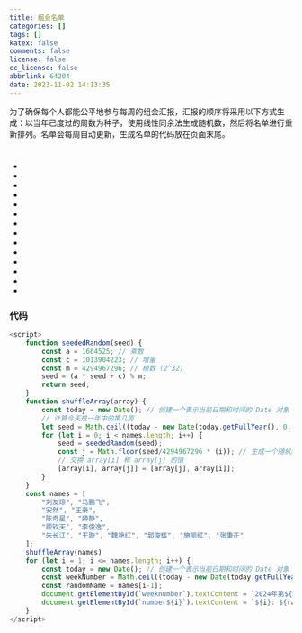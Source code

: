 ```yaml
---
title: 组会名单
categories: []
tags: []
katex: false
comments: false
license: false
cc_license: false
abbrlink: 64204
date: 2023-11-02 14:13:35
---
```

为了确保每个人都能公平地参与每周的组会汇报，汇报的顺序将采用以下方式生成：以当年已度过的周数为种子，使用线性同余法生成随机数，然后将名单进行重新排列。名单会每周自动更新，生成名单的代码放在页面末尾。
<!--more-->
<h1 id="weeknumber"></h1>
<ul>
    <li id="number1"></li>
    <li id="number2"></li>
    <li id="number3"></li>
    <li id="number4"></li>
    <li id="number5"></li>
    <li id="number6"></li>
    <li id="number7"></li>
    <li id="number8"></li>
    <li id="number9"></li>
    <li id="number10"></li>
    <li id="number11"></li>
    <li id="number12"></li>
    <li id="number13"></li>
    <li id="number14"></li>
</ul>

### 代码
``` javascript
<script>
    function seededRandom(seed) {
        const a = 1664525; // 乘数
        const c = 1013904223; // 增量
        const m = 4294967296; // 模数 (2^32)
        seed = (a * seed + c) % m;
        return seed;
    }
    function shuffleArray(array) {
        const today = new Date(); // 创建一个表示当前日期和时间的 Date 对象
        // 计算今天是一年中的第几周
        let seed = Math.ceil((today - new Date(today.getFullYear(), 0, 1)) / (7 * 24 * 60 * 60 * 1000))+4;
        for (let i = 0; i < names.length; i++) {
            seed = seededRandom(seed);
            const j = Math.floor(seed/4294967296 * (i)); // 生成一个随机索引
            // 交换 array[i] 和 array[j] 的值
            [array[i], array[j]] = [array[j], array[i]];
        }
    }
    const names = [
        "刘友琼", "马鹏飞",
        "安然", "王泰", 
        "陈奇星", "薛静",
        "顾钦天", "李俊逸", 
        "朱长江", "王璇", "魏艳红", "郭俊辉", "施丽红", "张秉正"
    ];
    shuffleArray(names)
    for (let i = 1; i <= names.length; i++) {
        const today = new Date(); // 创建一个表示当前日期和时间的 Date 对象
        const weekNumber = Math.ceil((today - new Date(today.getFullYear(), 0, 1)) / (7 * 24 * 60 * 60 * 1000));  // 计算今天是一年中的第几周
        const randomName = names[i-1];
        document.getElementById(`weeknumber`).textContent = `2024年第${weekNumber}周组会汇报顺序`;
        document.getElementById(`number${i}`).textContent = `${i}: ${randomName}`;
    }
</script>
```
<script>
    function seededRandom(seed) {
        const a = 1664525; // 乘数
        const c = 1013904223; // 增量
        const m = 4294967296; // 模数 (2^32)
        seed = (a * seed + c) % m;
        return seed;
    }
    function shuffleArray(array) {
        const today = new Date(); // 创建一个表示当前日期和时间的 Date 对象
        // 计算今天是一年中的第几周
        let seed = Math.ceil((today - new Date(today.getFullYear(), 0, 1)) / (7 * 24 * 60 * 60 * 1000))+4;
        for (let i = 0; i < names.length; i++) {
            seed = seededRandom(seed);
            const j = Math.floor(seed/4294967296 * (i)); // 生成一个随机索引
            // 交换 array[i] 和 array[j] 的值
            [array[i], array[j]] = [array[j], array[i]];
        }
    }
    const names = [
        "刘友琼", "马鹏飞",
        "安然", "王泰", 
        "陈奇星", "薛静",
        "顾钦天", "李俊逸", 
        "朱长江", "王璇", "魏艳红", "郭俊辉", "施丽红", "张秉正"
    ];
    shuffleArray(names)
    for (let i = 1; i <= names.length; i++) {
        const today = new Date(); // 创建一个表示当前日期和时间的 Date 对象
        const weekNumber = Math.ceil((today - new Date(today.getFullYear(), 0, 1)) / (7 * 24 * 60 * 60 * 1000));  // 计算今天是一年中的第几周
        const randomName = names[i-1];
        document.getElementById(`weeknumber`).textContent = `2024年第${weekNumber}周组会汇报顺序`;
        document.getElementById(`number${i}`).textContent = `${i}: ${randomName}`;
    }
</script>


